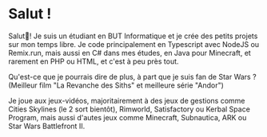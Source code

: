 # Salut !

Salut👋! Je suis un étudiant en BUT Informatique et je crée des petits projets sur mon temps libre. Je code principalement en Typescript avec NodeJS ou Remix.run, mais aussi en C# dans mes études, en Java pour Minecraft, et rarement en PHP ou HTML, et c'est à peu près tout.

Qu'est-ce que je pourrais dire de plus, à part que je suis fan de Star Wars ? (Meilleur film "La Revanche des Siths" et meilleure série "Andor")

Je joue aux jeux-vidéos, majoritairement à des jeux de gestions comme Cities Skylines (le 2 sort bientôt), Rimworld, Satisfactory ou Kerbal Space Program, mais aussi d'autes jeux comme Minecraft, Subnautica, ARK ou Star Wars Battlefront II.
